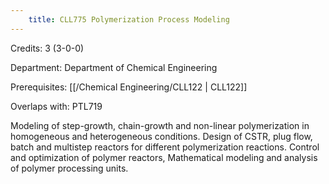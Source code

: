 ```yaml
---
    title: CLL775 Polymerization Process Modeling
---
```

Credits: 3 (3-0-0)

Department: Department of Chemical Engineering

Prerequisites: [[/Chemical Engineering/CLL122 | CLL122]]

Overlaps with: PTL719

Modeling of step-growth, chain-growth and non-linear polymerization in homogeneous and heterogeneous conditions. Design of CSTR, plug flow, batch and multistep reactors for different polymerization reactions. Control and optimization of polymer reactors, Mathematical modeling and analysis of polymer processing units.